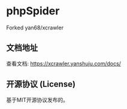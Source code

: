# phpSpider
Forked yan68/xcrawler

## 文档地址

查看文档: https://xcrawler.yanshuju.com/docs/


## 开源协议 (License)

基于MIT开源协议发布的。